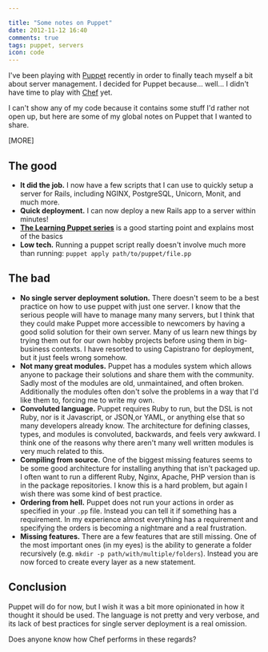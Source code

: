 ```yaml
---

title: "Some notes on Puppet"
date: 2012-11-12 16:40
comments: true
tags: puppet, servers
icon: code
---
```


I've been playing with [Puppet](http://puppetlabs.com/) recently in order to finally teach myself a bit about server management. I decided for Puppet because... well... I didn't have time to play with [Chef](http://www.opscode.com/chef/) yet.

I can't show any of my code because it contains some stuff I'd rather not open up, but here are some of my global notes on Puppet that I wanted to share.

[MORE]

## The good

* **It did the job.** I now have a few scripts that I can use to quickly setup a server for Rails, including NGINX, PostgreSQL, Unicorn, Monit, and much more.
* **Quick deployment.** I can now deploy a new Rails app to a server within minutes!
* **[The Learning Puppet series](http://docs.puppetlabs.com/learning/)** is a good starting point and explains most of the basics
* **Low tech.** Running a puppet script really doesn't involve much more than running: `puppet apply path/to/puppet/file.pp`

## The bad

* **No single server deployment solution.** There doesn't seem to be a best practice on how to use puppet with just one server. I know that the serious people will have to manage many many servers, but I think that they could make Puppet more accessible to newcomers by having a good solid solution for their own server. Many of us learn new things by trying them out for our own hobby projects before using them in big-business contexts. I have resorted to using Capistrano for deployment, but it just feels wrong somehow.
* **Not many great modules.** Puppet has a modules system which allows anyone to package their solutions and share them with the community. Sadly most of the modules are old, unmaintained, and often broken. Additionally the modules often don't solve the problems in a way that I'd like them to, forcing me to write my own.
* **Convoluted language.** Puppet requires Ruby to run, but the DSL is not Ruby, nor is it Javascript, or JSON,or YAML, or anything else that so many developers already know. The architecture for defining classes, types, and modules is convoluted, backwards, and feels very awkward. I think one of the reasons why there aren't many well written modules is very much related to this.
* **Compiling from source.** One of the biggest missing features seems to be some good architecture for installing anything that isn't packaged up. I often want to run a different Ruby, Nginx, Apache, PHP version than is in the package repositories. I know this is a hard problem, but again I wish there was some kind of best practice.
* **Ordering from hell.** Puppet does not run your actions in order as specified in your `.pp` file. Instead you can tell it if something has a requirement. In my experience almost everything has a requirement and specifying the orders is becoming a nightmare and a real frustration.
* **Missing features.** There are a few features that are still missing. One of the most important ones (in my eyes) is the ability to generate a folder recursively (e.g. `mkdir -p path/with/multiple/folders`). Instead you are now forced to create every layer as a new statement.

## Conclusion

Puppet will do for now, but I wish it was a bit more opinionated in how it thought it should be used. The language is not pretty and very verbose, and its lack of best practices for single server deployment is a real omission.

Does anyone know how Chef performs in these regards?
